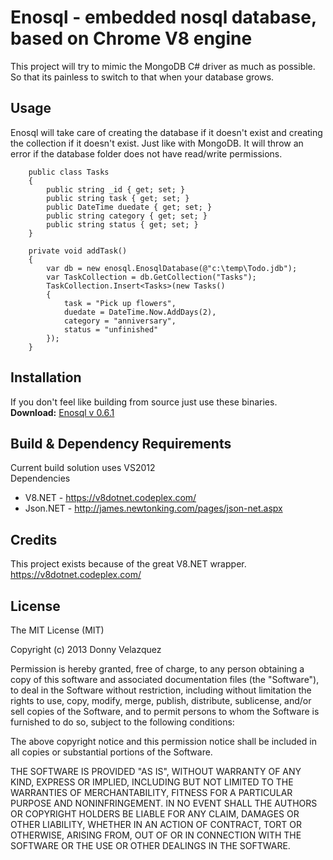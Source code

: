 Enosql - embedded nosql database, based on Chrome V8 engine
==============================================================
This project will try to mimic the MongoDB C# driver as much as possible.  
So that its painless to switch to that when your database grows.  

## Usage
Enosql will take care of creating the database if it doesn't exist
and creating the collection if it doesn't exist. Just like with MongoDB.
It will throw an error if the database folder does not have read/write permissions.

        public class Tasks
        {
            public string _id { get; set; }
            public string task { get; set; }
            public DateTime duedate { get; set; }
            public string category { get; set; }
            public string status { get; set; }
        }

        private void addTask()
        {
            var db = new enosql.EnosqlDatabase(@"c:\temp\Todo.jdb");
            var TaskCollection = db.GetCollection("Tasks");
            TaskCollection.Insert<Tasks>(new Tasks()
            {
                task = "Pick up flowers",
                duedate = DateTime.Now.AddDays(2),
                category = "anniversary",
                status = "unfinished"
            });
        }

## Installation
If you don't feel like building from source just use these binaries.  
**Download:** [Enosql v 0.6.1](https://s3.amazonaws.com/dv.github2/Enosql-v.0.6.1.7z)

## Build & Dependency Requirements   
  Current build solution uses VS2012  
  Dependencies
  - V8.NET - https://v8dotnet.codeplex.com/
  - Json.NET - http://james.newtonking.com/pages/json-net.aspx


## Credits
This project exists because of the great V8.NET wrapper.  
https://v8dotnet.codeplex.com/

## License
The MIT License (MIT)

Copyright (c) 2013 Donny Velazquez

Permission is hereby granted, free of charge, to any person obtaining a copy
of this software and associated documentation files (the "Software"), to deal
in the Software without restriction, including without limitation the rights
to use, copy, modify, merge, publish, distribute, sublicense, and/or sell
copies of the Software, and to permit persons to whom the Software is
furnished to do so, subject to the following conditions:

The above copyright notice and this permission notice shall be included in
all copies or substantial portions of the Software.

THE SOFTWARE IS PROVIDED "AS IS", WITHOUT WARRANTY OF ANY KIND, EXPRESS OR
IMPLIED, INCLUDING BUT NOT LIMITED TO THE WARRANTIES OF MERCHANTABILITY,
FITNESS FOR A PARTICULAR PURPOSE AND NONINFRINGEMENT. IN NO EVENT SHALL THE
AUTHORS OR COPYRIGHT HOLDERS BE LIABLE FOR ANY CLAIM, DAMAGES OR OTHER
LIABILITY, WHETHER IN AN ACTION OF CONTRACT, TORT OR OTHERWISE, ARISING FROM,
OUT OF OR IN CONNECTION WITH THE SOFTWARE OR THE USE OR OTHER DEALINGS IN
THE SOFTWARE.
